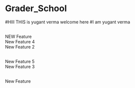 # Grader_School
#HIII THIS is yugant verma welcome here
#I am yugant verma

<br> NEW Feature
<br> New Feature 4
<br> New Feature 2


<br> New Feature 5
<br> New Feature 3

<br> New Feature


